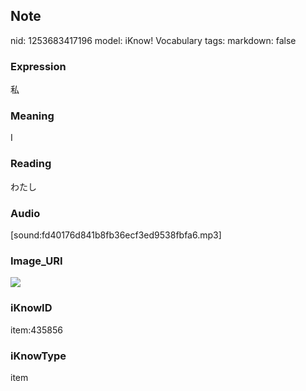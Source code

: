## Note
nid: 1253683417196
model: iKnow! Vocabulary
tags: 
markdown: false

### Expression
私

### Meaning
I

### Reading
わたし

### Audio
[sound:fd40176d841b8fb36ecf3ed9538fbfa6.mp3]

### Image_URI
<img src="58ab6b30caa9fd22dc9673d0863aef46.jpg">

### iKnowID
item:435856

### iKnowType
item
